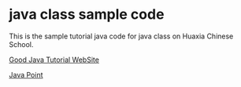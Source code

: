 # java class sample code

This is the sample tutorial java code for java class on Huaxia Chinese School.

[Good Java Tutorial WebSite](https://beginnersbook.com/2014/07/how-to-sort-a-treemap-by-value-in-java/)

[Java Point](https://www.javatpoint.com/java-tutorial)
